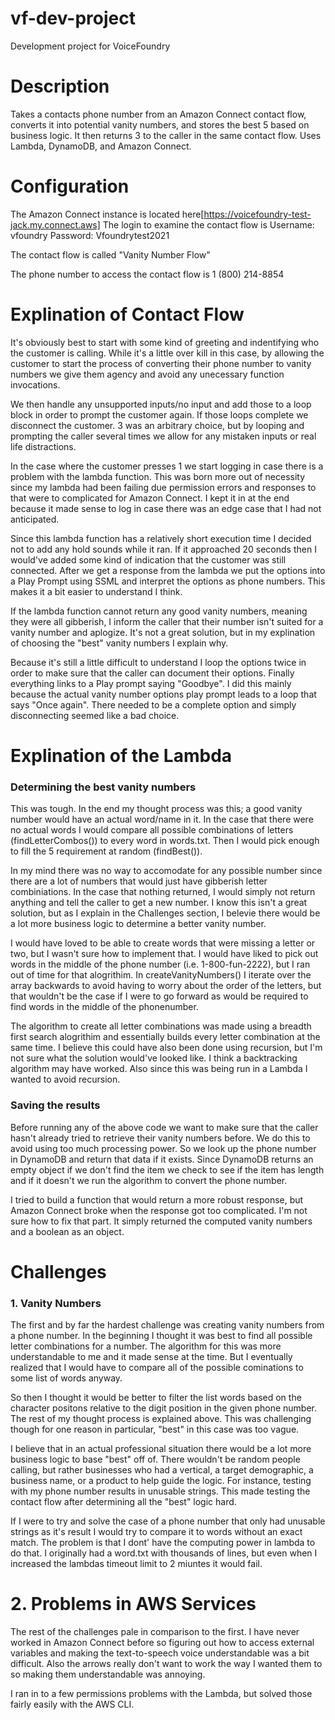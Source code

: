# vf-dev-project
Development project for VoiceFoundry

# Description
Takes a contacts phone number from an Amazon Connect contact flow, converts it into potential vanity numbers, and stores the best 5 based on business logic. It then returns 3 to the caller in the same contact flow. Uses Lambda, DynamoDB, and Amazon Connect.

# Configuration
The Amazon Connect instance is located here[https://voicefoundry-test-jack.my.connect.aws]
The login to examine the contact flow is
Username: vfoundry
Password: Vfoundrytest2021

The contact flow is called "Vanity Number Flow"

The phone number to access the contact flow is 1 (800) 214-8854

# Explination of Contact Flow
It's obviously best to start with some kind of greeting and indentifying who the customer is calling. While it's a little over kill in this case, by allowing the customer to start the process of converting their phone number to vanity numbers we give them agency and avoid any unecessary function invocations. 

We then handle any unsupported inputs/no input and add those to a loop block in order to prompt the customer again. If those loops complete we disconnect the customer. 3 was an arbitrary choice, but by looping and prompting the caller several times we allow for any mistaken inputs or real life distractions. 

In the case where the customer presses 1 we start logging in case there is a problem with the lambda function. This was born more out of necessity since my lambda had been failing due permission errors and responses to that were to complicated for Amazon Connect. I kept it in at the end because it made sense to log in case there was an edge case that I had not anticipated.

Since this lambda function has a relatively short execution time I decided not to add any hold sounds while it ran. If it approached 20 seconds then I would've added some kind of indication that the customer was still connected. After we get a response from the lambda we put the options into a Play Prompt using SSML and interpret the options as phone numbers. This makes it a bit easier to understand I think.

If the lambda function cannot return any good vanity numbers, meaning they were all gibberish, I inform the caller that their number isn't suited for a vanity number and aplogize. It's not a great solution, but in my explination of choosing the "best" vanity numbers I explain why. 

Because it's still a little difficult to understand I loop the options twice in order to make sure that the caller can document their options. Finally everything links to a Play prompt saying "Goodbye". I did this mainly because the actual vanity number options play prompt leads to a loop that says "Once again". There needed to be a complete option and simply disconnecting seemed like a bad choice.

# Explination of the Lambda
### Determining the best vanity numbers
This was tough. In the end my thought process was this; a good vanity number would have an actual word/name in it. In the case that there were no actual words I would compare all possible combinations of letters (findLetterCombos()) to every word in words.txt. Then I would pick enough to fill the 5 requirement at random (findBest()). 

In my mind there was no way to accomodate for any possible number since there are a lot of numbers that would just have gibberish letter combiniations. In the case that nothing returned, I would simply not return anything and tell the caller to get a new number. I know this isn't a great solution, but as I explain in the Challenges section, I belevie there would be a lot more business logic to determine a better vanity number.

I would have loved to be able to create words that were missing a letter or two, but I wasn't sure how to implement that. I would have liked to pick out words in the middle of the phone number (i.e. 1-800-fun-2222), but I ran out of time for that alogrithim. In createVanityNumbers() I iterate over the array backwards to avoid having to worry about the order of the letters, but that wouldn't be the case if I were to go forward as would be required to find words in the middle of the phonenumber. 

The algorithm to create all letter combinations was made using a breadth first search alogrithim and essentially builds every letter combination at the same time. I believe this could have also been done using recursion, but I'm not sure what the solution would've looked like. I think a backtracking algorithm may have worked. Also since this was being run in a Lambda I wanted to avoid recursion.

### Saving the results
Before running any of the above code we want to make sure that the caller hasn't already tried to retrieve their vanity numbers before. We do this to avoid using too much processing power. So we look up the phone number in DynamoDB and return that data if it exists. Since DynamoDB returns an empty object if we don't find the item we check to see if the item has length and if it doesn't we run the algorithm to convert the phone number. 

I tried to build a function that would return a more robust response, but Amazon Connect broke when the response got too complicated. I'm not sure how to fix that part. It simply returned the computed vanity numbers and a boolean as an object. 

# Challenges

### 1. Vanity Numbers
The first and by far the hardest challenge was creating vanity numbers from a phone number. In the beginning I thought it was best to find all possible letter combinations for a number. The algorithm for this was more understandable to me and it made sense at the time. But I eventually realized that I would have to compare all of the possible cominations to some list of words anyway. 

So then I thought it would be better to filter the list words based on the character positons relative to the digit position in the given phone number. The rest of my thought process is explained above. This was challenging though for one reason in particular, "best" in this case was too vague. 

I believe that in an actual professional situation there would be a lot more business logic to base "best" off of. There wouldn't be random people calling, but rather businesses who had a vertical, a target demographic, a business name, or a product to help guide the logic. For instance, testing with my phone number results in unusable strings. This made testing the contact flow after determining all the "best" logic hard.

If I were to try and solve the case of a phone number that only had unusable strings as it's result I would try to compare it to words without an exact match. The problem is that I dont' have the computing power in lambda to do that. I originally had a word.txt with thousands of lines, but even when I increased the lambdas timeout limit to 2 miuntes it would fail.

# 2. Problems in AWS Services
The rest of the challenges pale in comparison to the first. I have never worked in Amazon Connect before so figuring out how to access external variables and making the text-to-speech voice understandable was a bit difficult. Also the arrows really don't want to work the way I wanted them to so making them understandable was annoying.

I ran in to a few permissions problems with the Lambda, but solved those fairly easily with the AWS CLI.